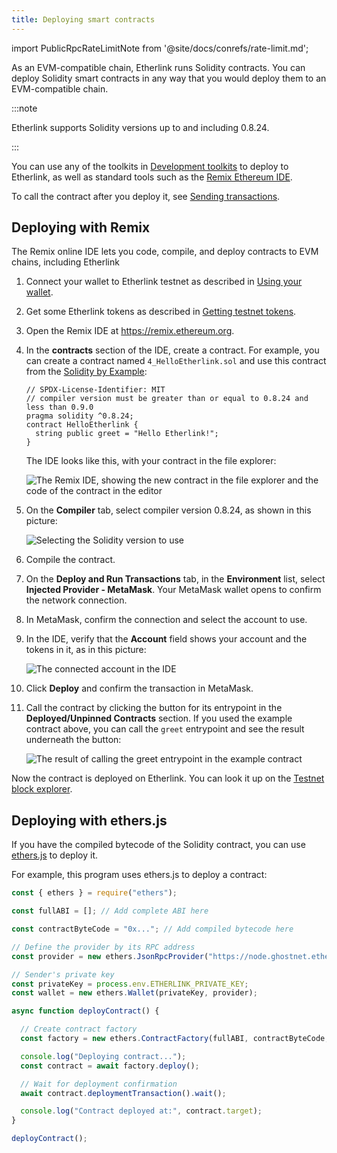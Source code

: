 ```yaml
---
title: Deploying smart contracts
---
```


import PublicRpcRateLimitNote from '@site/docs/conrefs/rate-limit.md';

As an EVM-compatible chain, Etherlink runs Solidity contracts.
You can deploy Solidity smart contracts in any way that you would deploy them to an EVM-compatible chain.

:::note

Etherlink supports Solidity versions up to and including 0.8.24.

:::

You can use any of the toolkits in [Development toolkits](/building-on-etherlink/development-toolkits) to deploy to Etherlink, as well as standard tools such as the [Remix Ethereum IDE](https://remix.ethereum.org/).

To call the contract after you deploy it, see [Sending transactions](/building-on-etherlink/transactions).

## Deploying with Remix

The Remix online IDE lets you code, compile, and deploy contracts to EVM chains, including Etherlink

1. Connect your wallet to Etherlink testnet as described in [Using your wallet](/get-started/using-your-wallet).

1. Get some Etherlink tokens as described in [Getting testnet tokens](/get-started/getting-testnet-tokens).

1. Open the Remix IDE at https://remix.ethereum.org.

1. In the **contracts** section of the IDE, create a contract.
For example, you can create a contract named `4_HelloEtherlink.sol` and use this contract from the [Solidity by Example](https://solidity-by-example.org/hello-world/):

   ```solidity
   // SPDX-License-Identifier: MIT
   // compiler version must be greater than or equal to 0.8.24 and less than 0.9.0
   pragma solidity ^0.8.24;
   contract HelloEtherlink {
     string public greet = "Hello Etherlink!";
   }
   ```

   The IDE looks like this, with your contract in the file explorer:

   ![The Remix IDE, showing the new contract in the file explorer and the code of the contract in the editor](/img/remix-new-solidity-contract.png)

1. On the **Compiler** tab, select compiler version 0.8.24, as shown in this picture:

   ![Selecting the Solidity version to use](/img/remix-select-version.png)

1. Compile the contract.

1. On the **Deploy and Run Transactions** tab, in the **Environment** list, select **Injected Provider - MetaMask**.
Your MetaMask wallet opens to confirm the network connection.

1. In MetaMask, confirm the connection and select the account to use.

1. In the IDE, verify that the **Account** field shows your account and the tokens in it, as in this picture:

   ![The connected account in the IDE](/img/remix-connected-account.png)

1. Click **Deploy** and confirm the transaction in MetaMask.

1. Call the contract by clicking the button for its entrypoint in the **Deployed/Unpinned Contracts** section.
If you used the example contract above, you can call the `greet` entrypoint and see the result underneath the button:

   ![The result of calling the `greet` entrypoint in the example contract](/img/remix-call-contract.png)

Now the contract is deployed on Etherlink.
You can look it up on the [Testnet block explorer](https://testnet.explorer.etherlink.com/).

## Deploying with ethers.js

If you have the compiled bytecode of the Solidity contract, you can use [ethers.js](https://docs.ethers.org/v6/) to deploy it.

<PublicRpcRateLimitNote />

For example, this program uses ethers.js to deploy a contract:

```javascript
const { ethers } = require("ethers");

const fullABI = []; // Add complete ABI here

const contractByteCode = "0x..."; // Add compiled bytecode here

// Define the provider by its RPC address
const provider = new ethers.JsonRpcProvider("https://node.ghostnet.etherlink.com");

// Sender's private key
const privateKey = process.env.ETHERLINK_PRIVATE_KEY;
const wallet = new ethers.Wallet(privateKey, provider);

async function deployContract() {

  // Create contract factory
  const factory = new ethers.ContractFactory(fullABI, contractByteCode, wallet);

  console.log("Deploying contract...");
  const contract = await factory.deploy();

  // Wait for deployment confirmation
  await contract.deploymentTransaction().wait();

  console.log("Contract deployed at:", contract.target);
}

deployContract();
```
